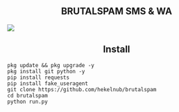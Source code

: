 <h2 align="center"> BRUTALSPAM SMS & WA </h2>
<img src="https://github.com/twincry/brutalspam/blob/984c1ebb7dcd4cd40e8a4746e91294c6656c3786/20221105_100825.jpg" />

<h2 align="center"> Install </h2>


```
pkg update && pkg upgrade -y
pkg install git python -y
pip install requests
pip install fake_useragent
git clone https://github.com/hekelnub/brutalspam
cd brutalspam
python run.py
```
